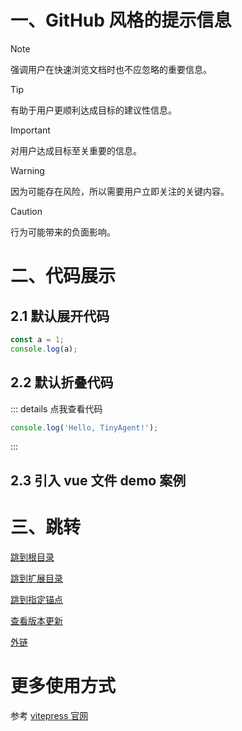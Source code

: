 # 一、GitHub 风格的提示信息

> [!NOTE]
> 强调用户在快速浏览文档时也不应忽略的重要信息。

> [!TIP]
> 有助于用户更顺利达成目标的建议性信息。

> [!IMPORTANT]
> 对用户达成目标至关重要的信息。

> [!WARNING]
> 因为可能存在风险，所以需要用户立即关注的关键内容。

> [!CAUTION]
> 行为可能带来的负面影响。

# 二、代码展示

## 2.1 默认展开代码

```ts
const a = 1;
console.log(a);
```

## 2.2 默认折叠代码

::: details 点我查看代码

```js
console.log('Hello, TinyAgent!');
```

:::

## 2.3 引入 vue 文件 demo 案例

<demo vue="../../demos/animation/start-light.vue" />

# 三、跳转

[跳到根目录](/) <!-- 将用户导航至根目录下的 index.html -->

[跳到扩展目录](/plugins/simulate-lib) <!-- 将用户导航至目录 foo 下的 index.html -->

[跳到指定锚点](./#_2-1-默认展开代码) <!-- 将用户锚定到目录 foo 下的index文件中的一个标题上 -->

[查看版本更新](../releases/releases) <!-- 可以省略扩展名 -->

[外链](https://vitepress.dev/zh/guide/markdown)

# 更多使用方式

参考 [vitepress 官网](https://vitepress.dev/zh/guide/markdown)
